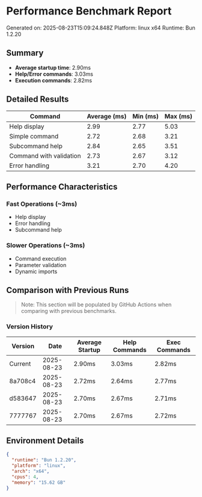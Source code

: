 # Performance Benchmark Report

Generated on: 2025-08-23T15:09:24.848Z
Platform: linux x64
Runtime: Bun 1.2.20

## Summary

- **Average startup time**: 2.90ms
- **Help/Error commands**: 3.03ms
- **Execution commands**: 2.82ms

## Detailed Results

| Command | Average (ms) | Min (ms) | Max (ms) |
|---------|-------------|----------|----------|
| Help display | 2.99 | 2.77 | 5.03 |
| Simple command | 2.72 | 2.68 | 3.21 |
| Subcommand help | 2.84 | 2.65 | 3.51 |
| Command with validation | 2.73 | 2.67 | 3.12 |
| Error handling | 3.21 | 2.70 | 4.20 |

## Performance Characteristics

### Fast Operations (~3ms)
- Help display
- Error handling
- Subcommand help

### Slower Operations (~3ms)
- Command execution
- Parameter validation
- Dynamic imports

## Comparison with Previous Runs

> Note: This section will be populated by GitHub Actions when comparing with previous benchmarks.

### Version History

| Version | Date | Average Startup | Help Commands | Exec Commands |
|---------|------|-----------------|---------------|---------------|
| Current | 2025-08-23 | 2.90ms | 3.03ms | 2.82ms |
| 8a708c4 | 2025-08-23 | 2.72ms | 2.64ms | 2.77ms |
| d583647 | 2025-08-23 | 2.70ms | 2.67ms | 2.71ms |
| 7777767 | 2025-08-23 | 2.70ms | 2.67ms | 2.72ms |

## Environment Details

```json
{
  "runtime": "Bun 1.2.20",
  "platform": "linux",
  "arch": "x64",
  "cpus": 4,
  "memory": "15.62 GB"
}
```
